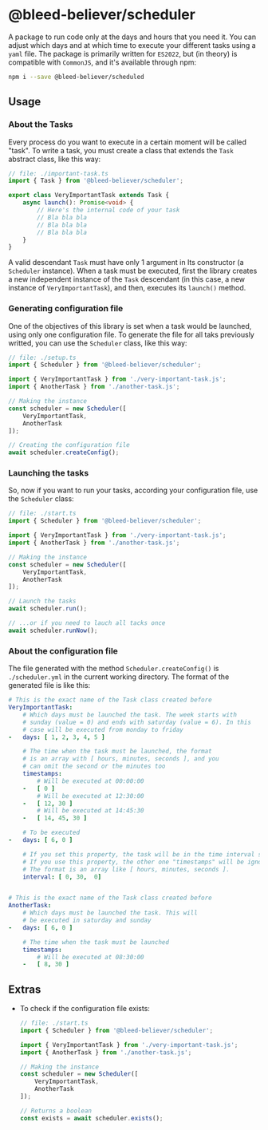 # @bleed-believer/scheduler
A package to run code only at the days and hours that you need it. You can adjust which days and at which time to execute your different tasks using a `yaml` file. The package is primarily written for `ES2022`, but (in theory) is compatible with `CommonJS`, and it's available through npm:
```bash
npm i --save @bleed-believer/scheduled
```

## Usage
### About the Tasks
Every process do you want to execute in a certain moment will be called "task". To write a task, you must create a class that extends the `Task` abstract class, like this way:
```ts
// file: ./important-task.ts
import { Task } from '@bleed-believer/scheduler';

export class VeryImportantTask extends Task {
    async launch(): Promise<void> {
        // Here's the internal code of your task
        // Bla bla bla
        // Bla bla bla
        // Bla bla bla
    }
}
```
A valid descendant `Task` must have only 1 argument in Its constructor (a `Scheduler` instance). When a task must be executed, first the library creates a new independent instance of the `Task` descendant (in this case, a new instance of `VeryImportantTask`), and then, executes its `launch()` method.

### Generating configuration file
One of the objectives of this library is set when a task would be launched, using only one configuration file. To generate the file for all taks previously writted, you can use the `Scheduler` class, like this way:
```ts
// file: ./setup.ts
import { Scheduler } from '@bleed-believer/scheduler';

import { VeryImportantTask } from './very-important-task.js';
import { AnotherTask } from './another-task.js';

// Making the instance
const scheduler = new Scheduler([
    VeryImportantTask,
    AnotherTask
]);

// Creating the configuration file
await scheduler.createConfig();
```

### Launching the tasks
So, now if you want to run your tasks, according your configuration file, use the `Scheduler` class:
```ts
// file: ./start.ts
import { Scheduler } from '@bleed-believer/scheduler';

import { VeryImportantTask } from './very-important-task.js';
import { AnotherTask } from './another-task.js';

// Making the instance
const scheduler = new Scheduler([
    VeryImportantTask,
    AnotherTask
]);

// Launch the tasks
await scheduler.run();

// ...or if you need to lauch all tacks once
await scheduler.runNow();
```

### About the configuration file
The file generated with the method `Scheduler.createConfig()` is `./scheduler.yml` in the current working directory. The format of the generated file is like this:
```yaml
# This is the exact name of the Task class created before
VeryImportantTask:
    # Which days must be launched the task. The week starts with
    # sunday (value = 0) and ends with saturday (value = 6). In this
    # case will be executed from monday to friday
-   days: [ 1, 2, 3, 4, 5 ]

    # The time when the task must be launched, the format
    # is an array with [ hours, minutes, seconds ], and you
    # can omit the second or the minutes too
    timestamps:
        # Will be executed at 00:00:00
    -   [ 0 ]
        # Will be executed at 12:30:00
    -   [ 12, 30 ]
        # Will be executed at 14:45:30
    -   [ 14, 45, 30 ]

    # To be executed 
-   days: [ 6, 0 ]

    # If you set this property, the task will be in the time interval setled.
    # If you use this property, the other one "timestamps" will be ignore.
    # The format is an array like [ hours, minutes, seconds ].
    interval: [ 0, 30,  0]


# This is the exact name of the Task class created before
AnotherTask:
    # Which days must be launched the task. This will 
    # be executed in saturday and sunday
-   days: [ 6, 0 ]

    # The time when the task must be launched
    timestamps:
        # Will be executed at 08:30:00
    -   [ 8, 30 ]
```

## Extras
- To check if the configuration file exists:
    ```ts
    // file: ./start.ts
    import { Scheduler } from '@bleed-believer/scheduler';

    import { VeryImportantTask } from './very-important-task.js';
    import { AnotherTask } from './another-task.js';

    // Making the instance
    const scheduler = new Scheduler([
        VeryImportantTask,
        AnotherTask
    ]);

    // Returns a boolean
    const exists = await scheduler.exists();
    ```
    